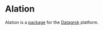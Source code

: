 # Alation

Alation is a [package](https://datagrok.ai/help/develop/develop#packages) for the [Datagrok](https://datagrok.ai) platform.